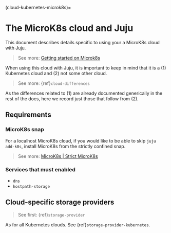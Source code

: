 (cloud-kubernetes-microk8s)=
# The MicroK8s cloud and Juju

This document describes details specific to using your a MicroK8s cloud with Juju.

> See more: [Getting started on Microk8s](https://microk8s.io/docs/getting-started)

When using this cloud with Juju, it is important to keep in mind that it is a (1) Kubernetes cloud and (2) not some other cloud.

> See more: {ref}`cloud-differences`

As the differences related to (1) are already documented generically in the rest of the docs, here we record just those that follow from (2).


## Requirements

### MicroK8s snap

For a localhost MicroK8s cloud, if you would like to be able to skip `juju add-k8s`, install MicroK8s from the strictly confined snap.

> See more: [MicroK8s | Strict MicroK8s](https://microk8s.io/docs/install-strict)

### Services that must enabled

- `dns`
- `hostpath-storage`

## Cloud-specific storage providers

> See first: {ref}`storage-provider`

As for all Kubernetes clouds. See {ref}`storage-provider-kubernetes`.